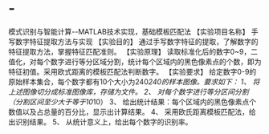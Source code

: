 # -
模式识别与智能计算--MATLAB技术实现，基础模板匹配法
【实验项目名称】
手写数字特征提取方法与实现
【实验目的】
通过手写数字特征的提取，了解数字的特征提取方法，掌握特征匹配准则。
【实验原理】
读取标准化后的数字0~9，二值化，对每个数字进行等分区域分割，统计每个区域内的黑色像素点的个数，即为特征初值。采用欧式距离的模板匹配法判断数字。
【实验要求】
给定数字0-9的原始样本集合，每个数字都有10个大小为240*240的样本图像。要求如下：
1、	将上述图像切分成标准图像库，存储为文件。
2、	对每个数字进行等分区间分割（分割区间至少大于等于10*10）
3、	给出统计结果：每个区域内的黑色像素点个数值以及占总量的百分比，显示出计算结果。
4、	采用欧氏距离模板匹配法，给出识别结果。
5、	从统计意义上，给出每个数字的识别率。
